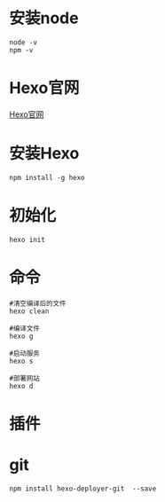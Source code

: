 # 安装node

```shell
node -v
npm -v
```



# Hexo官网

[Hexo官网](https://hexo.io/zh-cn/)

# 安装Hexo

```shell
npm install -g hexo
```

# 初始化

```shell
hexo init
```



# 命令

```shell
#清空编译后的文件
hexo clean

#编译文件
hexo g

#启动服务
hexo s 

#部署网站
hexo d
```



# 插件

# git

```shell
npm install hexo-deployer-git  --save
```



